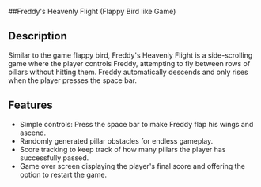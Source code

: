 ##Freddy's Heavenly Flight (Flappy Bird like Game)

## Description

Similar to the game flappy bird, Freddy's Heavenly Flight is a  side-scrolling game where the player controls Freddy, attempting to fly between rows of pillars without hitting them. Freddy automatically descends and only rises when the player presses the space bar.


## Features

- Simple controls: Press the space bar to make Freddy flap his wings and ascend.
- Randomly generated pillar obstacles for endless gameplay.
- Score tracking to keep track of how many pillars the player has successfully passed.
- Game over screen displaying the player's final score and offering the option to restart the game.




